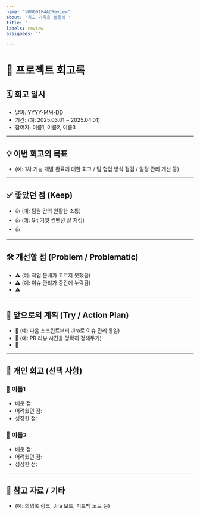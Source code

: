 ```yaml
---
name: "\U0001F4ADReview"
about: '회고 기록용 템플릿 '
title: ''
labels: review
assignees: ''

---
```


# 🔁 프로젝트 회고록

## 🗓️ 회고 일시
- 날짜: YYYY-MM-DD
- 기간: (예: 2025.03.01 ~ 2025.04.01)
- 참여자: 이름1, 이름2, 이름3

---

## 💡 이번 회고의 목표
- (예: 1차 기능 개발 완료에 대한 회고 / 팀 협업 방식 점검 / 일정 관리 개선 등)

---

## ✅ 좋았던 점 (Keep)
- 👍 (예: 팀원 간의 원활한 소통)
- 👍 (예: Git 커밋 컨벤션 잘 지킴)
- 👍 

---

## 🛠️ 개선할 점 (Problem / Problematic)
- ⚠️ (예: 작업 분배가 고르지 못했음)
- ⚠️ (예: 이슈 관리가 중간에 누락됨)
- ⚠️ 

---

## 🧭 앞으로의 계획 (Try / Action Plan)
- 🔄 (예: 다음 스프린트부터 Jira로 이슈 관리 통일)
- 🔄 (예: PR 리뷰 시간을 명확히 정해두기)
- 🔄 

---

## 🌱 개인 회고 (선택 사항)
### 🙋 이름1
- 배운 점:
- 어려웠던 점:
- 성장한 점:

### 🙋 이름2
- 배운 점:
- 어려웠던 점:
- 성장한 점:

---

## 📎 참고 자료 / 기타
- (예: 회의록 링크, Jira 보드, 피드백 노트 등)
